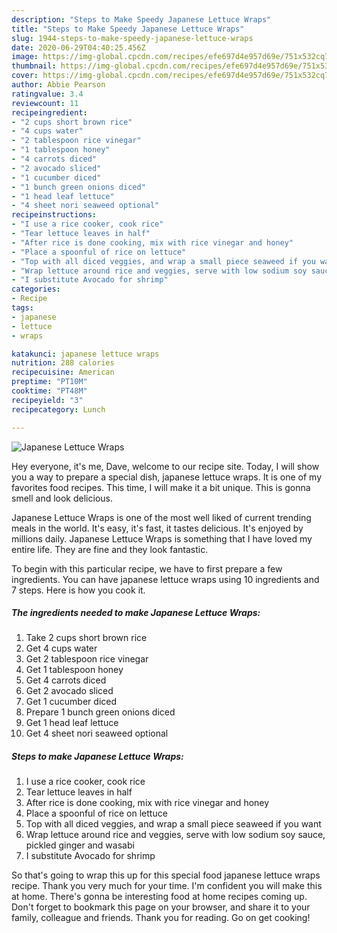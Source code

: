 ```yaml
---
description: "Steps to Make Speedy Japanese Lettuce Wraps"
title: "Steps to Make Speedy Japanese Lettuce Wraps"
slug: 1944-steps-to-make-speedy-japanese-lettuce-wraps
date: 2020-06-29T04:40:25.456Z
image: https://img-global.cpcdn.com/recipes/efe697d4e957d69e/751x532cq70/japanese-lettuce-wraps-recipe-main-photo.jpg
thumbnail: https://img-global.cpcdn.com/recipes/efe697d4e957d69e/751x532cq70/japanese-lettuce-wraps-recipe-main-photo.jpg
cover: https://img-global.cpcdn.com/recipes/efe697d4e957d69e/751x532cq70/japanese-lettuce-wraps-recipe-main-photo.jpg
author: Abbie Pearson
ratingvalue: 3.4
reviewcount: 11
recipeingredient:
- "2 cups short brown rice"
- "4 cups water"
- "2 tablespoon rice vinegar"
- "1 tablespoon honey"
- "4 carrots diced"
- "2 avocado sliced"
- "1 cucumber diced"
- "1 bunch green onions diced"
- "1 head leaf lettuce"
- "4 sheet nori seaweed optional"
recipeinstructions:
- "I use a rice cooker, cook rice"
- "Tear lettuce leaves in half"
- "After rice is done cooking, mix with rice vinegar and honey"
- "Place a spoonful of rice on lettuce"
- "Top with all diced veggies, and wrap a small piece seaweed if you want"
- "Wrap lettuce around rice and veggies, serve with low sodium soy sauce, pickled ginger and wasabi"
- "I substitute Avocado for shrimp"
categories:
- Recipe
tags:
- japanese
- lettuce
- wraps

katakunci: japanese lettuce wraps 
nutrition: 288 calories
recipecuisine: American
preptime: "PT10M"
cooktime: "PT48M"
recipeyield: "3"
recipecategory: Lunch

---
```



![Japanese Lettuce Wraps](https://img-global.cpcdn.com/recipes/efe697d4e957d69e/751x532cq70/japanese-lettuce-wraps-recipe-main-photo.jpg)

Hey everyone, it's me, Dave, welcome to our recipe site. Today, I will show you a way to prepare a special dish, japanese lettuce wraps. It is one of my favorites food recipes. This time, I will make it a bit unique. This is gonna smell and look delicious.

Japanese Lettuce Wraps is one of the most well liked of current trending meals in the world. It's easy, it's fast, it tastes delicious. It's enjoyed by millions daily. Japanese Lettuce Wraps is something that I have loved my entire life. They are fine and they look fantastic.




To begin with this particular recipe, we have to first prepare a few ingredients. You can have japanese lettuce wraps using 10 ingredients and 7 steps. Here is how you cook it.

<!--inarticleads1-->

##### The ingredients needed to make Japanese Lettuce Wraps:

1. Take 2 cups short brown rice
1. Get 4 cups water
1. Get 2 tablespoon rice vinegar
1. Get 1 tablespoon honey
1. Get 4 carrots diced
1. Get 2 avocado sliced
1. Get 1 cucumber diced
1. Prepare 1 bunch green onions diced
1. Get 1 head leaf lettuce
1. Get 4 sheet nori seaweed optional




<!--inarticleads2-->

##### Steps to make Japanese Lettuce Wraps:

1. I use a rice cooker, cook rice
1. Tear lettuce leaves in half
1. After rice is done cooking, mix with rice vinegar and honey
1. Place a spoonful of rice on lettuce
1. Top with all diced veggies, and wrap a small piece seaweed if you want
1. Wrap lettuce around rice and veggies, serve with low sodium soy sauce, pickled ginger and wasabi
1. I substitute Avocado for shrimp




So that's going to wrap this up for this special food japanese lettuce wraps recipe. Thank you very much for your time. I'm confident you will make this at home. There's gonna be interesting food at home recipes coming up. Don't forget to bookmark this page on your browser, and share it to your family, colleague and friends. Thank you for reading. Go on get cooking!
